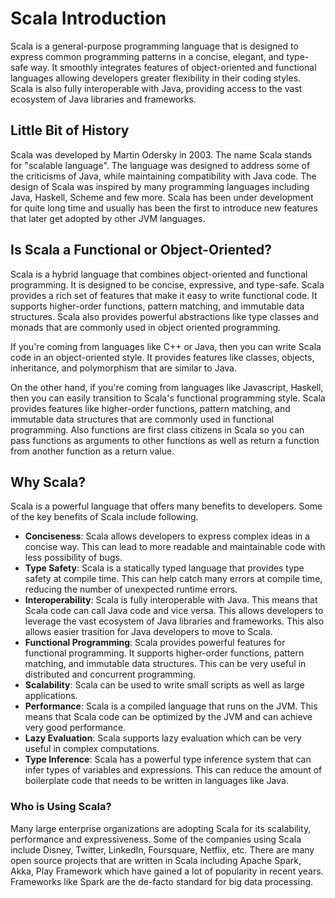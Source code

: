 # Scala Introduction

Scala is a general-purpose programming language that is designed to express common programming patterns in a concise, elegant, and type-safe way. It smoothly integrates features of object-oriented and functional languages allowing developers greater flexibility in their coding styles. Scala is also fully interoperable with Java, providing access to the vast ecosystem of Java libraries and frameworks.

## Little Bit of History

Scala was developed by Martin Odersky in 2003. The name Scala stands for "scalable language". The language was designed to address some of the criticisms of Java, while maintaining compatibility with Java code. The design of Scala was inspired by many programming languages including Java, Haskell, Scheme and few more. Scala has been under development for quite long time and usually has been the first to introduce new features that later get adopted by other JVM languages.

## Is Scala a Functional or Object-Oriented?

Scala is a hybrid language that combines object-oriented and functional programming. It is designed to be concise, expressive, and type-safe. Scala provides a rich set of features that make it easy to write functional code. It supports higher-order functions, pattern matching, and immutable data structures. Scala also provides powerful abstractions like type classes and monads that are commonly used in object oriented programming.

If you're coming from languages like C++ or Java, then you can write Scala code in an object-oriented style. It provides features like classes, objects, inheritance, and polymorphism that are similar to Java.

On the other hand, if you're coming from languages like Javascript, Haskell, then you can easily transition to Scala's functional programming style. Scala provides features like higher-order functions, pattern matching, and immutable data structures that are commonly used in functional programming. Also functions are first class citizens in Scala so you can pass functions as arguments to other functions as well as return a function from another function as a return value.

## Why Scala?

Scala is a powerful language that offers many benefits to developers. Some of the key benefits of Scala include following.

- **Conciseness**: Scala allows developers to express complex ideas in a concise way. This can lead to more readable and maintainable code with less possibility of bugs.
- **Type Safety**: Scala is a statically typed language that provides type safety at compile time. This can help catch many errors at compile time, reducing the number of unexpected runtime errors.
- **Interoperability**: Scala is fully interoperable with Java. This means that Scala code can call Java code and vice versa. This allows developers to leverage the vast ecosystem of Java libraries and frameworks. This also allows easier trasition for Java developers to move to Scala.
- **Functional Programming**: Scala provides powerful features for functional programming. It supports higher-order functions, pattern matching, and immutable data structures. This can be very useful in distributed and concurrent programming.
- **Scalability**: Scala  can be used to write small scripts as well as large applications.
- **Performance**: Scala is a compiled language that runs on the JVM. This means that Scala code can be optimized by the JVM and can achieve very good performance.
- **Lazy Evaluation**: Scala supports lazy evaluation which can be very useful in complex computations.
- **Type Inference**: Scala has a powerful type inference system that can infer types of variables and expressions. This can reduce the amount of boilerplate code that needs to be written in languages like Java.

### Who is Using Scala?

Many large enterprise organizations are adopting Scala for its scalability, performance and expressiveness. Some of the companies using Scala include Disney, Twitter, LinkedIn, Foursquare, Netflix, etc. There are many open source projects that are written in Scala including Apache Spark, Akka, Play Framework which have gained a lot of popularity in recent years. Frameworks like Spark are the de-facto standard for big data processing.